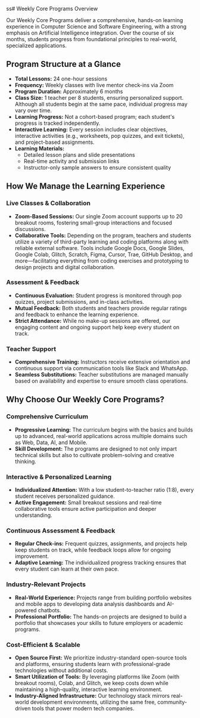 ss# Weekly Core Programs Overview

Our Weekly Core Programs deliver a comprehensive, hands-on learning experience in Computer Science and Software Engineering, with a strong emphasis on Artificial Intelligence integration. Over the course of six months, students progress from foundational principles to real-world, specialized applications.

## Program Structure at a Glance

- **Total Lessons:** 24 one-hour sessions
- **Frequency:** Weekly classes with live mentor check-ins via Zoom
- **Program Duration:** Approximately 6 months
- **Class Size:** 1 teacher per 8 students, ensuring personalized support. Although all students begin at the same pace, individual progress may vary over time.
- **Learning Progress:** Not a cohort-based program; each student's progress is tracked independently.
- **Interactive Learning:** Every session includes clear objectives, interactive activities (e.g., worksheets, pop quizzes, and exit tickets), and project-based assignments.
- **Learning Materials:**
  - Detailed lesson plans and slide presentations
  - Real-time activity and submission links
  - Instructor-only sample answers to ensure consistent quality

## How We Manage the Learning Experience

### Live Classes & Collaboration

- **Zoom-Based Sessions:** Our single Zoom account supports up to 20 breakout rooms, fostering small-group interactions and focused discussions.
- **Collaborative Tools:** Depending on the program, teachers and students utilize a variety of third-party learning and coding platforms along with reliable external software. Tools include Google Docs, Google Slides, Google Colab, Glitch, Scratch, Figma, Cursor, Trae, GitHub Desktop, and more—facilitating everything from coding exercises and prototyping to design projects and digital collaboration.

### Assessment & Feedback

- **Continuous Evaluation:** Student progress is monitored through pop quizzes, project submissions, and in-class activities.
- **Mutual Feedback:** Both students and teachers provide regular ratings and feedback to enhance the learning experience.
- **Strict Attendance:** While no make-up sessions are offered, our engaging content and ongoing support help keep every student on track.

### Teacher Support

- **Comprehensive Training:** Instructors receive extensive orientation and continuous support via communication tools like Slack and WhatsApp.
- **Seamless Substitutions:** Teacher substitutions are managed manually based on availability and expertise to ensure smooth class operations.

## Why Choose Our Weekly Core Programs?

### Comprehensive Curriculum

- **Progressive Learning:** The curriculum begins with the basics and builds up to advanced, real-world applications across multiple domains such as Web, Data, AI, and Mobile.
- **Skill Development:** The programs are designed to not only impart technical skills but also to cultivate problem-solving and creative thinking.

### Interactive & Personalized Learning

- **Individualized Attention:** With a low student-to-teacher ratio (1:8), every student receives personalized guidance.
- **Active Engagement:** Small breakout sessions and real-time collaborative tools ensure active participation and deeper understanding.

### Continuous Assessment & Feedback

- **Regular Check-ins:** Frequent quizzes, assignments, and projects help keep students on track, while feedback loops allow for ongoing improvement.
- **Adaptive Learning:** The individualized progress tracking ensures that every student can learn at their own pace.

### Industry-Relevant Projects

- **Real-World Experience:** Projects range from building portfolio websites and mobile apps to developing data analysis dashboards and AI-powered chatbots.
- **Professional Portfolio:** The hands-on projects are designed to build a portfolio that showcases your skills to future employers or academic programs.

### Cost-Efficient & Scalable

- **Open Source First:** We prioritize industry-standard open-source tools and platforms, ensuring students learn with professional-grade technologies without additional costs.
- **Smart Utilization of Tools:** By leveraging platforms like Zoom (with breakout rooms), Colab, and Glitch, we keep costs down while maintaining a high-quality, interactive learning environment.
- **Industry-Aligned Infrastructure:** Our technology stack mirrors real-world development environments, utilizing the same free, community-driven tools that power modern tech companies.
